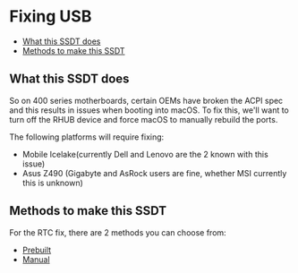 # Fixing USB

* [What this SSDT does](#what-this-ssdt-does)
* [Methods to make this SSDT](#methods-to-make-this-ssdt)

## What this SSDT does

So on 400 series motherboards, certain OEMs have broken the ACPI spec and this results in issues when booting into macOS. To fix this, we'll want to turn off the RHUB device and force macOS to manually rebuild the ports.

The following platforms will require fixing:

* Mobile Icelake(currently Dell and Lenovo are the 2 known with this issue)
* Asus Z490 (Gigabyte and AsRock users are fine, whether MSI currently this is unknown)

## Methods to make this SSDT

For the RTC fix, there are 2 methods you can choose from:

* [Prebuilt](/Universal/rhub-methods/prebuilt.md)
* [Manual](/Universal/rhub-methods/manual.md)